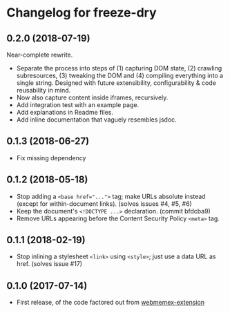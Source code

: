 # Changelog for freeze-dry

## 0.2.0 (2018-07-19)

Near-complete rewrite.
- Separate the process into steps of (1) capturing DOM state, (2) crawling subresources,
  (3) tweaking the DOM and (4) compiling everything into a single string. Designed with
  future extensibility, configurability & code reusability in mind.
- Now also capture content inside iframes, recursively.
- Add integration test with an example page.
- Add explanations in Readme files.
- Add inline documentation that vaguely resembles jsdoc.

## 0.1.3 (2018-06-27)
- Fix missing dependency

## 0.1.2 (2018-05-18)

- Stop adding a `<base href="...">` tag; make URLs absolute instead (except for within-document
  links). (solves issues #4, #5, #6)
- Keep the document's `<!DOCTYPE ...>` declaration. (commit bfdcba9)
- Remove URLs appearing before the Content Security Policy `<meta>` tag.

## 0.1.1 (2018-02-19)

- Stop inlining a stylesheet `<link>` using `<style>`; just use a data URL as href. (solves issue
  #17)

## 0.1.0 (2017-07-14)

- First release, of the code factored out from [webmemex-extension](https://github.com/WebMemex/webmemex-extension)
